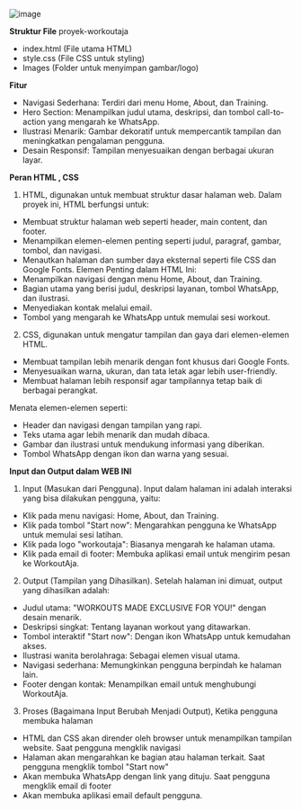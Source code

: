 ![image](https://github.com/user-attachments/assets/47b81b0a-fd81-4038-bb7c-c129aed92584)

**Struktur File**
 proyek-workoutaja
- index.html  (File utama HTML)
- style.css   (File CSS untuk styling)
- Images      (Folder untuk menyimpan gambar/logo)

**Fitur**
- Navigasi Sederhana: Terdiri dari menu Home, About, dan Training.
- Hero Section: Menampilkan judul utama, deskripsi, dan tombol call-to-action yang mengarah ke WhatsApp.
- Ilustrasi Menarik: Gambar dekoratif untuk mempercantik tampilan dan meningkatkan pengalaman pengguna.
- Desain Responsif: Tampilan menyesuaikan dengan berbagai ukuran layar.


**Peran HTML , CSS**
1. HTML, digunakan untuk membuat struktur dasar halaman web. Dalam proyek ini, HTML berfungsi untuk:
- Membuat struktur halaman web seperti header, main content, dan footer.
- Menampilkan elemen-elemen penting seperti judul, paragraf, gambar, tombol, dan navigasi.
- Menautkan halaman dan sumber daya eksternal seperti file CSS dan Google Fonts.
Elemen Penting dalam HTML Ini:
- Menampilkan navigasi dengan menu Home, About, dan Training.
- Bagian utama yang berisi judul, deskripsi layanan, tombol WhatsApp, dan ilustrasi.
- Menyediakan kontak melalui email.
- Tombol yang mengarah ke WhatsApp untuk memulai sesi workout.

2. CSS, digunakan untuk mengatur tampilan dan gaya dari elemen-elemen HTML.
- Membuat tampilan lebih menarik dengan font khusus dari Google Fonts.
- Menyesuaikan warna, ukuran, dan tata letak agar lebih user-friendly.
- Membuat halaman lebih responsif agar tampilannya tetap baik di berbagai perangkat.

Menata elemen-elemen seperti:
- Header dan navigasi dengan tampilan yang rapi.
- Teks utama agar lebih menarik dan mudah dibaca.
- Gambar dan ilustrasi untuk mendukung informasi yang diberikan.
- Tombol WhatsApp dengan ikon dan warna yang sesuai.

**Input dan Output dalam WEB INI**
1. Input (Masukan dari Pengguna). Input dalam halaman ini adalah interaksi yang bisa dilakukan pengguna, yaitu:
- Klik pada menu navigasi: Home, About, dan Training.
- Klik pada tombol "Start now": Mengarahkan pengguna ke WhatsApp untuk memulai sesi latihan.
- Klik pada logo "workoutaja": Biasanya mengarah ke halaman utama.
- Klik pada email di footer: Membuka aplikasi email untuk mengirim pesan ke WorkoutAja.
2. Output (Tampilan yang Dihasilkan). Setelah halaman ini dimuat, output yang dihasilkan adalah:
- Judul utama: "WORKOUTS MADE EXCLUSIVE FOR YOU!" dengan desain menarik.
- Deskripsi singkat: Tentang layanan workout yang ditawarkan.
- Tombol interaktif "Start now": Dengan ikon WhatsApp untuk kemudahan akses.
- Ilustrasi wanita berolahraga: Sebagai elemen visual utama.
- Navigasi sederhana: Memungkinkan pengguna berpindah ke halaman lain.
- Footer dengan kontak: Menampilkan email untuk menghubungi WorkoutAja.
3. Proses (Bagaimana Input Berubah Menjadi Output), Ketika pengguna membuka halaman
- HTML dan CSS akan dirender oleh browser untuk menampilkan tampilan website. Saat pengguna mengklik navigasi
- Halaman akan mengarahkan ke bagian atau halaman terkait. Saat pengguna mengklik tombol "Start now"
- Akan membuka WhatsApp dengan link yang dituju. Saat pengguna mengklik email di footer
- Akan membuka aplikasi email default pengguna.
